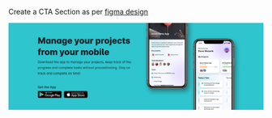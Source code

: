 Create a CTA Section as per [figma design](https://www.figma.com/file/vsWp3PQSZbHkXyQgDRItpd/App-Landing-Page?node-id=0%3A1)

![alt](https://github.com/archis-academy/html-css-assignments/blob/master/Assignment-9-CTA-Section/6.png?raw=true)
